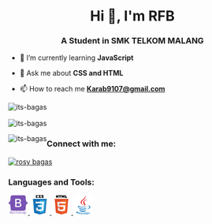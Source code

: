 <h1 align="center">Hi 👋, I'm RFB</h1>
<h3 align="center">A Student in SMK TELKOM MALANG</h3>

- 🌱 I’m currently learning **JavaScript**

- 💬 Ask me about **CSS and HTML**

- 📫 How to reach me **Karab9107@gmail.com**


<p>&nbsp;<img align="left" src="https://github-readme-stats.vercel.app/api?username=its-bagas&theme=tokyonight&show_icons=true&locale=en" alt="its-bagas" /></p><p><img align="center" src="https://github-readme-stats.vercel.app/api/top-langs?username=its-bagas&theme=tokyonight&show_icons=true&locale=en&layout=compact" alt="its-bagas" /></p>

<p><img align="left" src="https://github-readme-streak-stats.herokuapp.com/?user=its-bagas&" alt="its-bagas" /></p>



<h3 align="left">Connect with me:</h3>
<p align="left">
<a href="https://instagram.com/rosy bagas" target="blank"><img align="center" src="https://raw.githubusercontent.com/rahuldkjain/github-profile-readme-generator/master/src/images/icons/Social/instagram.svg" alt="rosy bagas" height="30" width="40" /></a>
</p>

<h3 align="left">Languages and Tools:</h3>
<p align="left"> <a href="https://getbootstrap.com" target="_blank" rel="noreferrer"> <img src="https://raw.githubusercontent.com/devicons/devicon/master/icons/bootstrap/bootstrap-plain-wordmark.svg" alt="bootstrap" width="40" height="40"/> </a> <a href="https://www.w3schools.com/css/" target="_blank" rel="noreferrer"> <img src="https://raw.githubusercontent.com/devicons/devicon/master/icons/css3/css3-original-wordmark.svg" alt="css3" width="40" height="40"/> </a> <a href="https://www.w3.org/html/" target="_blank" rel="noreferrer"> <img src="https://raw.githubusercontent.com/devicons/devicon/master/icons/html5/html5-original-wordmark.svg" alt="html5" width="40" height="40"/> </a> <a href="https://www.java.com" target="_blank" rel="noreferrer"> <img src="https://raw.githubusercontent.com/devicons/devicon/master/icons/java/java-original.svg" alt="java" width="40" height="40"/> </a> </p>



<!---
its-Bagas/its-Bagas is a ✨ special ✨ repository because its `README.md` (this file) appears on your GitHub profile.
You can click the Preview link to take a look at your changes.
--->
